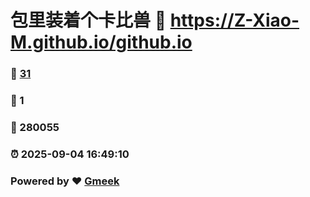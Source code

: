 # 包里装着个卡比兽 :link: https://Z-Xiao-M.github.io/github.io 
### :page_facing_up: [31](https://Z-Xiao-M.github.io/github.io/tag.html) 
### :speech_balloon: 1 
### :hibiscus: 280055 
### :alarm_clock: 2025-09-04 16:49:10 
### Powered by :heart: [Gmeek](https://github.com/Meekdai/Gmeek)
